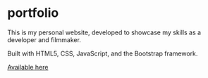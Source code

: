 # portfolio

This is my personal website, developed to showcase my skills as a developer and filmmaker.

Built with HTML5, CSS, JavaScript, and the Bootstrap framework.

[Available here](http://www.jakeallinson.tech)
